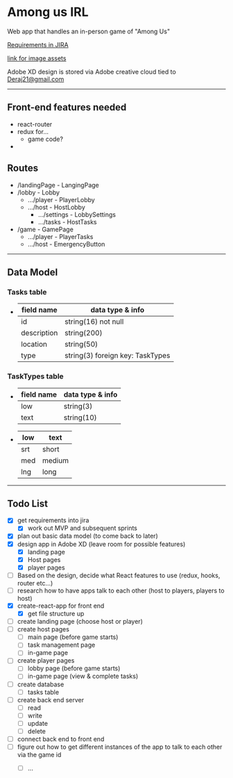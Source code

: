 # Among us IRL <!-- omit in toc -->
Web app that handles an in-person game of "Among Us"

[Requirements in JIRA](https://jared-tanner.atlassian.net/secure/RapidBoard.jspa?rapidView=2&view=planning.nodetail&selectedIssue=AUI-20&epics=visible&issueLimit=100)

[link for image assets](https://www.spriters-resource.com/pc_computer/amongus/sheet/139872/)

Adobe XD design is stored via Adobe creative cloud tied to Deraj21@gmail.com

---
## Front-end features needed
- react-router
- redux for...
  - game code?
- 

## Routes
- /landingPage - LangingPage
- /lobby - Lobby
  - .../player - PlayerLobby
  - .../host - HostLobby
    - .../settings - LobbySettings
    - .../tasks - HostTasks
- /game - GamePage
  - .../player - PlayerTasks
  - .../host - EmergencyButton

---
## Data Model
### Tasks table
- 
  | field name  | data type & info                 |
  | ----------- | -------------------------------- |
  | id          | string(16) not null              |
  | description | string(200)                      |
  | location    | string(50)                       |
  | type        | string(3) foreign key: TaskTypes |

### TaskTypes table
- 
  | field name | data type & info |
  | ---------- | ---------------- |
  | low        | string(3)        |
  | text       | string(10)       |
- 
  | low | text   |
  | --- | ------ |
  | srt | short  |
  | med | medium |
  | lng | long   |

---
## Todo List
- [x] get requirements into jira
  - [x] work out MVP and subsequent sprints
- [x] plan out basic data model (to come back to later)
- [x] design app in Adobe XD (leave room for possible features)
  - [x] landing page
  - [x] Host pages
  - [x] player pages
- [ ] Based on the design, decide what React features to use (redux, hooks, router etc...)
- [ ] research how to have apps talk to each other (host to players, players to host)
- [x] create-react-app for front end
  - [x] get file structure up
- [ ] create landing page (choose host or player)
- [ ] create host pages
  - [ ] main page (before game starts)
  - [ ] task management page
  - [ ] in-game page
- [ ] create player pages
  - [ ] lobby page (before game starts)
  - [ ] in-game page (view & complete tasks)
- [ ] create database
  - [ ] tasks table
- [ ] create back end server
  - [ ] read
  - [ ] write
  - [ ] update
  - [ ] delete
- [ ] connect back end to front end
- [ ] figure out how to get different instances of the app to talk to each other via the game id
  - [ ] ...



